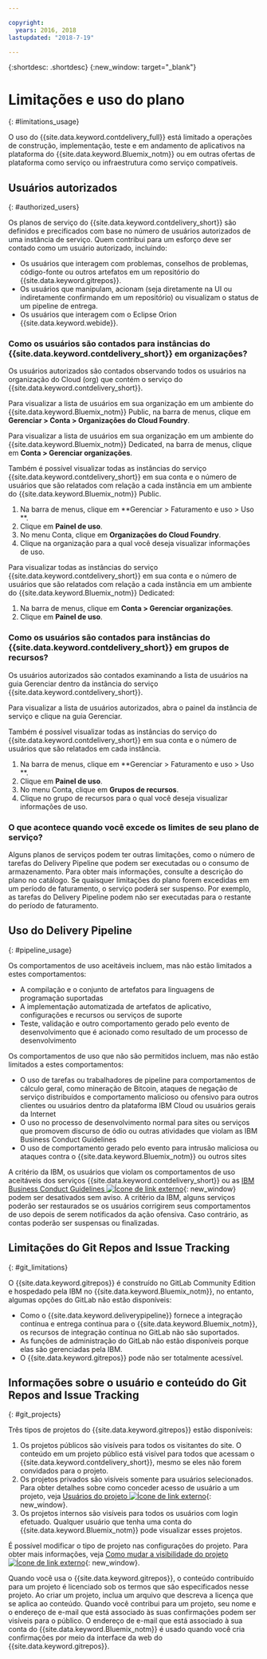 ```yaml
---

copyright:
  years: 2016, 2018
lastupdated: "2018-7-19"

---
```


{:shortdesc: .shortdesc}
{:new_window: target="_blank"}

# Limitações e uso do plano
{: #limitations_usage}

O uso do {{site.data.keyword.contdelivery_full}} está limitado a operações de construção, implementação, teste e em andamento de aplicativos na plataforma do {{site.data.keyword.Bluemix_notm}} ou em outras ofertas de plataforma como serviço ou infraestrutura como serviço compatíveis.

## Usuários autorizados
{: #authorized_users}

Os planos de serviço do {{site.data.keyword.contdelivery_short}} são definidos e
precificados com base no número de usuários autorizados de uma instância de serviço. Quem contribui para um
esforço deve ser contado como um usuário autorizado, incluindo:

 * Os usuários que interagem com problemas, conselhos de problemas, código-fonte ou outros artefatos em
um repositório do {{site.data.keyword.gitrepos}}.
 * Os usuários que manipulam, acionam (seja diretamente na UI ou indiretamente confirmando em um
repositório) ou visualizam o status de um pipeline de entrega.
 * Os usuários que interagem com o Eclipse Orion {{site.data.keyword.webide}}.
 
### Como os usuários são contados para instâncias do {{site.data.keyword.contdelivery_short}} em organizações?

Os usuários autorizados são contados observando todos os usuários na organização do Cloud (org) que contém
o serviço do {{site.data.keyword.contdelivery_short}}. 

Para visualizar a lista de usuários em sua organização em um ambiente do {{site.data.keyword.Bluemix_notm}} Public, na barra de menus, clique em **Gerenciar > Conta > Organizações do Cloud Foundry**.

Para visualizar a lista de usuários em sua organização em um ambiente do {{site.data.keyword.Bluemix_notm}} Dedicated, na barra de menus, clique em **Conta > Gerenciar organizações**.

Também é possível visualizar todas as instâncias do serviço {{site.data.keyword.contdelivery_short}} em sua conta e o número de usuários que são relatados com relação a cada instância em um ambiente do {{site.data.keyword.Bluemix_notm}} Public.

1. Na barra de menus, clique em **Gerenciar > Faturamento e uso > Uso **.
2. Clique em **Painel de uso**.
3. No menu Conta, clique em **Organizações do Cloud Foundry**.
4. Clique na organização para a qual você deseja visualizar informações de uso.

Para visualizar todas as instâncias do serviço {{site.data.keyword.contdelivery_short}} em sua conta e o número de usuários que são relatados com relação a cada instância em um ambiente do {{site.data.keyword.Bluemix_notm}} Dedicated:

1. Na barra de menus, clique em **Conta > Gerenciar organizações**.
2. Clique em **Painel de uso**.

### Como os usuários são contados para instâncias do {{site.data.keyword.contdelivery_short}} em grupos de recursos?

Os usuários autorizados são contados examinando a lista de usuários na guia Gerenciar dentro da instância do serviço {{site.data.keyword.contdelivery_short}}. 

Para visualizar a lista de usuários autorizados, abra o painel da instância de serviço e clique na guia Gerenciar.

Também é possível visualizar todas as instâncias do
serviço do {{site.data.keyword.contdelivery_short}}
em sua conta e o número de usuários que são relatados em cada instância.

1. Na barra de menus, clique em **Gerenciar > Faturamento e uso > Uso **.
2. Clique em **Painel de uso**.
3. No menu Conta, clique em **Grupos de recursos**.
4. Clique no grupo de recursos para o qual você deseja visualizar informações de uso.

### O que acontece quando você excede os limites de seu plano de serviço? 

Alguns planos de serviços podem ter outras limitações, como o número de tarefas do Delivery Pipeline que
podem ser executadas ou o consumo de armazenamento. Para obter mais informações, consulte a descrição do plano
no catálogo. Se quaisquer limitações do plano forem excedidas em um período de faturamento, o serviço poderá
ser suspenso. Por exemplo, as tarefas do Delivery Pipeline podem não ser executadas para o restante do período
de faturamento.

## Uso do Delivery Pipeline
{: #pipeline_usage}

Os comportamentos de uso aceitáveis incluem, mas não estão limitados a estes comportamentos:

* A compilação e o conjunto de artefatos para linguagens de programação suportadas
* A implementação automatizada de artefatos de aplicativo, configurações e recursos ou serviços de suporte
* Teste, validação e outro comportamento gerado pelo evento de desenvolvimento que é acionado como resultado de um processo de desenvolvimento

Os comportamentos de uso que não são permitidos incluem, mas não estão limitados a estes comportamentos:

* O uso de tarefas ou trabalhadores de pipeline para comportamentos de cálculo geral, como mineração de Bitcoin, ataques de negação de serviço distribuídos e comportamento malicioso ou ofensivo para outros clientes ou usuários dentro da plataforma IBM Cloud ou usuários gerais da Internet
* O uso no processo de desenvolvimento normal para sites ou serviços que promovem discurso de ódio ou outras atividades que violam as IBM Business Conduct Guidelines
* O uso de comportamento gerado pelo evento para intrusão maliciosa ou ataques contra o {{site.data.keyword.Bluemix_notm}} ou outros sites

A critério da IBM, os usuários que violam os comportamentos de uso aceitáveis dos serviços {{site.data.keyword.contdelivery_short}} ou as [IBM Business Conduct Guidelines ![Ícone de link externo](../../icons/launch-glyph.svg "Ícone de link externo")](https://www.ibm.com/investor/governance/business-conduct-guidelines.html){: new_window} podem ser desativados sem aviso. A critério da IBM, alguns serviços poderão ser restaurados se os usuários corrigirem seus comportamentos de uso depois de serem notificados da ação ofensiva. Caso contrário, as contas poderão ser suspensas ou finalizadas.

## Limitações do Git Repos and Issue Tracking
{: #git_limitations}

O {{site.data.keyword.gitrepos}} é construído no GitLab Community Edition e hospedado pela IBM no {{site.data.keyword.Bluemix_notm}}, no entanto, algumas opções do GitLab não estão disponíveis:

 * Como o {{site.data.keyword.deliverypipeline}} fornece a integração contínua e entrega contínua para o {{site.data.keyword.Bluemix_notm}}, os recursos de integração contínua no GitLab não são suportados.
 * As funções de administração do GitLab não estão disponíveis porque elas são gerenciadas pela IBM.
 * O {{site.data.keyword.gitrepos}} pode não ser totalmente acessível.

## Informações sobre o usuário e conteúdo do Git Repos and Issue Tracking
{: #git_projects}

Três tipos de projetos do {{site.data.keyword.gitrepos}} estão disponíveis:

  1. Os projetos públicos são visíveis para todos os visitantes do site. O conteúdo em um projeto público está visível para todos que acessam o {{site.data.keyword.contdelivery_short}}, mesmo se eles não forem convidados para o projeto.
  2. Os projetos privados são visíveis somente para usuários selecionados. Para obter detalhes sobre como conceder acesso de usuário a um projeto, veja [Usuários do projeto ![Ícone de link externo](../../icons/launch-glyph.svg "Ícone de link externo")](https://git.ng.bluemix.net/help/workflow/add-user/add-user.md){: new_window}.
  3. Os projetos internos são visíveis para todos os usuários com login efetuado. Qualquer usuário que tenha uma conta do {{site.data.keyword.Bluemix_notm}} pode visualizar esses projetos.

É possível modificar o tipo de projeto nas configurações do projeto. Para obter mais informações, veja [Como mudar a visibilidade do projeto ![Ícone de link externo](../../icons/launch-glyph.svg "Ícone de link externo")](https://git.ng.bluemix.net/help/public_access/public_access#how-to-change-project-visibility){: new_window}.

Quando você usa o {{site.data.keyword.gitrepos}}, o conteúdo contribuído para um projeto é licenciado sob os termos que são especificados nesse projeto. Ao criar um projeto, inclua um arquivo que descreva a licença que se aplica ao conteúdo. Quando você contribui para um projeto, seu nome e o endereço de e-mail que está associado às suas confirmações podem ser visíveis para o público. O endereço de e-mail que está associado à sua conta do {{site.data.keyword.Bluemix_notm}} é usado quando você cria confirmações por meio da interface da web do {{site.data.keyword.gitrepos}}.

<!-- ###Privacy with Git Repos and Issue Tracking profiles -->

<!-- A few features of {{site.data.keyword.gitrepos}} require the use of a profile page that publicly displays information that you provide. You give IBM the following permissions: -->

  <!-- a. Make the information in your profile&mdash;such as your name, email, picture, bio, social media links, and user activity&mdash;visible to other users of the service. -->

  <!-- b. Publicly disclose your name and other public information and activities that are associated with your use of the service, or otherwise publicize the fact that you are a user of the service, without any further notice to you. -->

<!-- The email address that is associated with your profile page is derived from your {{site.data.keyword.Bluemix_notm}} account details. To modify the email address that is displayed on your profile page, modify your {{site.data.keyword.Bluemix_notm}} account. -->

<!-- ## Deprecated services
{: #deprecated_services} -->

<!--{{site.data.keyword.trackplan}} and {{site.data.keyword.deliverypipeline}} Classic, which are part of IBM Bluemix {{site.data.keyword.jazzhub_short}} (JazzHub), are being retired. For more information, see [Track & Plan Retirement ![External link icon](../../icons/launch-glyph.svg "External link icon")](https://www.ibm.com/blogs/bluemix/2017/04/track-plan-retirement/){: new_window} and [Delivery Pipeline Retirement ![External link icon](../../icons/launch-glyph.svg "External link icon")](https://www.ibm.com/blogs/bluemix/2017/04/delivery-pipeline-retirement/){: new_window}. -->

<!-- Starting on May 25, no new JazzHub projects can be created. Through automatic rolling upgrades, JazzHub projects will be upgraded to {{site.data.keyword.contdelivery_short}} toolchains. The JazzHub site will be removed from service in early July. For more information about the upgrade, see [Upgrading JazzHub project to Bluemix Continuous Delivery toolchains ![External link icon](../../icons/launch-glyph.svg "External link icon")](https://developer.ibm.com/devops-services/2017/4/18/upgrading-jazzhub-projects-bluemix-continuous-delivery-toolchains/){: new_window} -->
